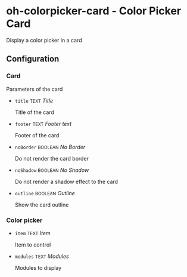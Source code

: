 # oh-colorpicker-card - Color Picker Card

Display a color picker in a card

## Configuration


### Card

Parameters of the card


- `title` <small>TEXT</small> _Title_

  Title of the card

- `footer` <small>TEXT</small> _Footer text_

  Footer of the card

- `noBorder` <small>BOOLEAN</small> _No Border_

  Do not render the card border

- `noShadow` <small>BOOLEAN</small> _No Shadow_

  Do not render a shadow effect to the card

- `outline` <small>BOOLEAN</small> _Outline_

  Show the card outline

### Color picker


- `item` <small>TEXT</small> _Item_

  Item to control

- `modules` <small>TEXT</small> _Modules_

  Modules to display


